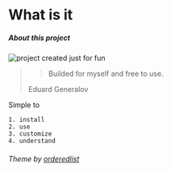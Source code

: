 # What is it
##### About this project

![project created just for fun](images/JustForFun-2tone.jpg)


>> Builded for myself and free to use. 
>
> Eduard Generalov

Simple to 

	1. install
	2. use
	3. customize
	4. understand


###### Theme by [orderedlist](https://github.com/orderedlist/minimal)
